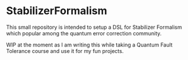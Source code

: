 # StabilizerFormalism

This small repository is intended to setup a DSL for Stabilizer Formalism which popular among the quantum error correction community.

WIP at the moment as I am writing this while taking a Quantum Fault Tolerance course and use it for my fun projects.

